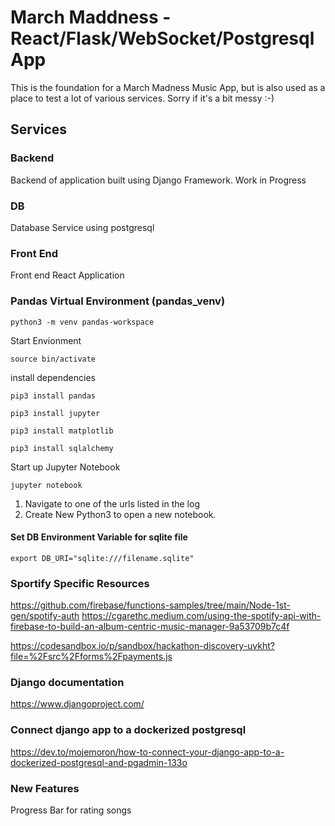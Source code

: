 # March Maddness - React/Flask/WebSocket/Postgresql App

This is the foundation for a March Madness Music App, but is also used as a place to test a lot of various services. Sorry if it's a bit messy :-)

## Services

### Backend

Backend of application built using Django Framework. Work in Progress

### DB

Database Service using postgresql

### Front End

Front end React Application


### Pandas Virtual Environment (pandas_venv)

```
python3 -m venv pandas-workspace
```

Start Envionment

```
source bin/activate
```

install dependencies
```
pip3 install pandas
```

```
pip3 install jupyter
```

```
pip3 install matplotlib
```

```
pip3 install sqlalchemy
```

Start up Jupyter Notebook
```
jupyter notebook
```

1. Navigate to one of the urls listed in the log
2. Create New Python3 to open a new notebook.

#### Set DB Environment Variable for sqlite file

```
export DB_URI="sqlite:///filename.sqlite"
```

### Sportify Specific Resources

https://github.com/firebase/functions-samples/tree/main/Node-1st-gen/spotify-auth
https://cgarethc.medium.com/using-the-spotify-api-with-firebase-to-build-an-album-centric-music-manager-9a53709b7c4f

https://codesandbox.io/p/sandbox/hackathon-discovery-uvkht?file=%2Fsrc%2Fforms%2Fpayments.js

### Django documentation
https://www.djangoproject.com/

### Connect django app to a dockerized postgresql
https://dev.to/mojemoron/how-to-connect-your-django-app-to-a-dockerized-postgresql-and-pgadmin-133o

### New Features
Progress Bar for rating songs
